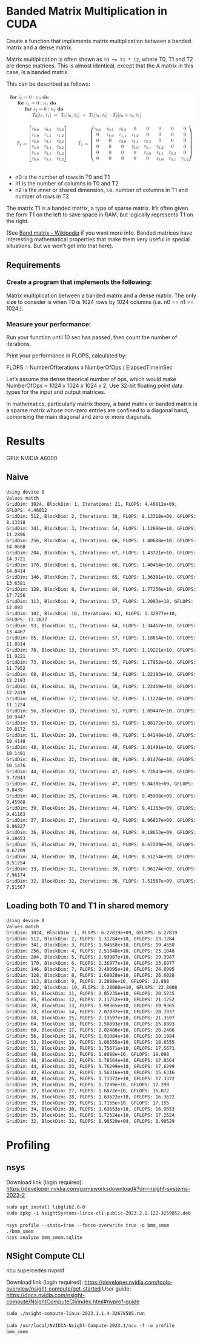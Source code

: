 # Banded Matrix Multiplication in CUDA
Create a function that implements matrix multiplication between a banded matrix and a dense matrix.

Matrix multiplication is often shown as `T0 += T1 * T2`, where T0, T1 and T2 are dense matrices. This is almost identical, except that the A matrix in this case, is a banded matrix.

This can be described as follows:

![banded_matmul](img/banded_matmul.png)

* n0 is the number of rows in T0 and T1
* n1 is the number of columns in T0 and T2
* n2 is the inner or shared dimension, i.e. number of columns in T1 and number of rows in T2

The matrix T1 is a banded matrix, a type of sparse matrix. It’s often given the form T1 on the left to save space in RAM, but logically represents Ť1 on the right.

(See [Band matrix - Wikipedia]() if you want more info. Banded matrices have interesting mathematical properties that make them very useful in special situations. But we won’t get into that here).

## Requirements

### Create a program that implements the following:

Matrix multiplication between a banded matrix and a dense matrix. The only size to consider is when T0 is 1024 rows by 1024 columns (i.e. n0 == n1 == 1024.).

### Measure your performance:

Run your function until 10 sec has passed, then count the number of iterations.

Print your performance in FLOPS, calculated by:

FLOPS = NumberOfIterations x NumberOfOps / ElapsedTimeInSec

Let’s assume the dense theorical number of ops, which would make NumberOfOps = 1024 x 1024 x 1024 x 2.
Use 32-bit floating point data types for the input and output matrices.

In mathematics, particularly matrix theory, a band matrix or banded matrix is a sparse matrix whose non-zero entries are confined to a diagonal band, comprising the main diagonal and zero or more diagonals.

# Results

GPU: NVIDIA A6000

## Naive

```shell
Using device 0
Values match
GridDim: 1024, BlockDim: 1, Iterations: 21, FLOPS: 4.46812e+09, GFLOPS: 4.46812
GridDim: 512, BlockDim: 2, Iterations: 38, FLOPS: 8.13318e+09, GFLOPS: 8.13318
GridDim: 341, BlockDim: 3, Iterations: 54, FLOPS: 1.12896e+10, GFLOPS: 11.2896
GridDim: 256, BlockDim: 4, Iterations: 66, FLOPS: 1.40688e+10, GFLOPS: 14.0688
GridDim: 204, BlockDim: 5, Iterations: 67, FLOPS: 1.43721e+10, GFLOPS: 14.3721
GridDim: 170, BlockDim: 6, Iterations: 66, FLOPS: 1.40414e+10, GFLOPS: 14.0414
GridDim: 146, BlockDim: 7, Iterations: 65, FLOPS: 1.36381e+10, GFLOPS: 13.6381
GridDim: 128, BlockDim: 8, Iterations: 84, FLOPS: 1.77256e+10, GFLOPS: 17.7256
GridDim: 113, BlockDim: 9, Iterations: 57, FLOPS: 1.2093e+10, GFLOPS: 12.093
GridDim: 102, BlockDim: 10, Iterations: 63, FLOPS: 1.32877e+10, GFLOPS: 13.2877
GridDim: 93, BlockDim: 11, Iterations: 64, FLOPS: 1.34467e+10, GFLOPS: 13.4467
GridDim: 85, BlockDim: 12, Iterations: 57, FLOPS: 1.18814e+10, GFLOPS: 11.8814
GridDim: 78, BlockDim: 13, Iterations: 57, FLOPS: 1.19221e+10, GFLOPS: 11.9221
GridDim: 73, BlockDim: 14, Iterations: 55, FLOPS: 1.17952e+10, GFLOPS: 11.7952
GridDim: 68, BlockDim: 15, Iterations: 58, FLOPS: 1.22193e+10, GFLOPS: 12.2193
GridDim: 64, BlockDim: 16, Iterations: 58, FLOPS: 1.22419e+10, GFLOPS: 12.2419
GridDim: 60, BlockDim: 17, Iterations: 52, FLOPS: 1.11224e+10, GFLOPS: 11.1224
GridDim: 56, BlockDim: 18, Iterations: 51, FLOPS: 1.09447e+10, GFLOPS: 10.9447
GridDim: 53, BlockDim: 19, Iterations: 51, FLOPS: 1.08172e+10, GFLOPS: 10.8172
GridDim: 51, BlockDim: 20, Iterations: 49, FLOPS: 1.04148e+10, GFLOPS: 10.4148
GridDim: 48, BlockDim: 21, Iterations: 48, FLOPS: 1.01491e+10, GFLOPS: 10.1491
GridDim: 46, BlockDim: 22, Iterations: 48, FLOPS: 1.01476e+10, GFLOPS: 10.1476
GridDim: 44, BlockDim: 23, Iterations: 47, FLOPS: 9.72043e+09, GFLOPS: 9.72043
GridDim: 42, BlockDim: 24, Iterations: 47, FLOPS: 9.8438e+09, GFLOPS: 9.8438
GridDim: 40, BlockDim: 25, Iterations: 46, FLOPS: 9.45908e+09, GFLOPS: 9.45908
GridDim: 39, BlockDim: 26, Iterations: 44, FLOPS: 9.41163e+09, GFLOPS: 9.41163
GridDim: 37, BlockDim: 27, Iterations: 42, FLOPS: 8.96827e+09, GFLOPS: 8.96827
GridDim: 36, BlockDim: 28, Iterations: 44, FLOPS: 9.18653e+09, GFLOPS: 9.18653
GridDim: 35, BlockDim: 29, Iterations: 41, FLOPS: 8.67209e+09, GFLOPS: 8.67209
GridDim: 34, BlockDim: 30, Iterations: 40, FLOPS: 8.51254e+09, GFLOPS: 8.51254
GridDim: 33, BlockDim: 31, Iterations: 39, FLOPS: 7.96174e+09, GFLOPS: 7.96174
GridDim: 32, BlockDim: 32, Iterations: 36, FLOPS: 7.51567e+09, GFLOPS: 7.51567
```

## Loading both T0 and T1 in shared memory

```shell
Using device 0
Values match
GridDim: 1024, BlockDim: 1, FLOPS: 6.27819e+09, GFLOPS: 6.27819
GridDim: 512, BlockDim: 2, FLOPS: 1.31284e+10, GFLOPS: 13.1284
GridDim: 341, BlockDim: 3, FLOPS: 1.94658e+10, GFLOPS: 19.4658
GridDim: 256, BlockDim: 4, FLOPS: 2.51048e+10, GFLOPS: 25.1048
GridDim: 204, BlockDim: 5, FLOPS: 2.93987e+10, GFLOPS: 29.3987
GridDim: 170, BlockDim: 6, FLOPS: 2.36977e+10, GFLOPS: 23.6977
GridDim: 146, BlockDim: 7, FLOPS: 2.48095e+10, GFLOPS: 24.8095
GridDim: 128, BlockDim: 8, FLOPS: 2.60028e+10, GFLOPS: 26.0028
GridDim: 113, BlockDim: 9, FLOPS: 2.2888e+10, GFLOPS: 22.888
GridDim: 102, BlockDim: 10, FLOPS: 2.28008e+10, GFLOPS: 22.8008
GridDim: 93, BlockDim: 11, FLOPS: 2.05235e+10, GFLOPS: 20.5235
GridDim: 85, BlockDim: 12, FLOPS: 2.11752e+10, GFLOPS: 21.1752
GridDim: 78, BlockDim: 13, FLOPS: 1.99365e+10, GFLOPS: 19.9365
GridDim: 73, BlockDim: 14, FLOPS: 2.07937e+10, GFLOPS: 20.7937
GridDim: 68, BlockDim: 15, FLOPS: 2.13597e+10, GFLOPS: 21.3597
GridDim: 64, BlockDim: 16, FLOPS: 1.58893e+10, GFLOPS: 15.8893
GridDim: 60, BlockDim: 17, FLOPS: 2.02486e+10, GFLOPS: 20.2486
GridDim: 56, BlockDim: 18, FLOPS: 1.91084e+10, GFLOPS: 19.1084
GridDim: 53, BlockDim: 19, FLOPS: 1.86555e+10, GFLOPS: 18.6555
GridDim: 51, BlockDim: 20, FLOPS: 1.75671e+10, GFLOPS: 17.5671
GridDim: 48, BlockDim: 21, FLOPS: 1.8088e+10, GFLOPS: 18.088
GridDim: 46, BlockDim: 22, FLOPS: 1.78564e+10, GFLOPS: 17.8564
GridDim: 44, BlockDim: 23, FLOPS: 1.76299e+10, GFLOPS: 17.6299
GridDim: 42, BlockDim: 24, FLOPS: 1.56316e+10, GFLOPS: 15.6316
GridDim: 40, BlockDim: 25, FLOPS: 1.73372e+10, GFLOPS: 17.3372
GridDim: 39, BlockDim: 26, FLOPS: 1.7299e+10, GFLOPS: 17.299
GridDim: 37, BlockDim: 27, FLOPS: 1.6872e+10, GFLOPS: 16.872
GridDim: 36, BlockDim: 28, FLOPS: 1.63622e+10, GFLOPS: 16.3622
GridDim: 35, BlockDim: 29, FLOPS: 1.7155e+10, GFLOPS: 17.155
GridDim: 34, BlockDim: 30, FLOPS: 1.69653e+10, GFLOPS: 16.9653
GridDim: 33, BlockDim: 31, FLOPS: 1.72524e+10, GFLOPS: 17.2524
GridDim: 32, BlockDim: 32, FLOPS: 8.90529e+09, GFLOPS: 8.90529
```


# Profiling

## nsys
Download link (login required): https://developer.nvidia.com/gameworksdownload#?dn=nsight-systems-2023-2

```shell
sudo apt install libglib2.0-0
sudo dpkg -i NsightSystems-linux-cli-public-2023.2.1.122-3259852.deb

nsys profile --stats=true --force-overwrite true -o bmm_smem ./bmm_smem
nsys analyze bmm_smem.sqlite
```

## NSight Compute CLI

ncu supercedes nvprof

Download link (login required): https://developer.nvidia.com/tools-overview/nsight-compute/get-started
User guide: https://docs.nvidia.com/nsight-compute/NsightComputeCli/index.html#nvprof-guide

```shell
sudo ./nsight-compute-linux-2023.1.1.4-32678585.run

sudo /usr/local/NVIDIA-Nsight-Compute-2023.1/ncu -f -o profile bmm_smem
```